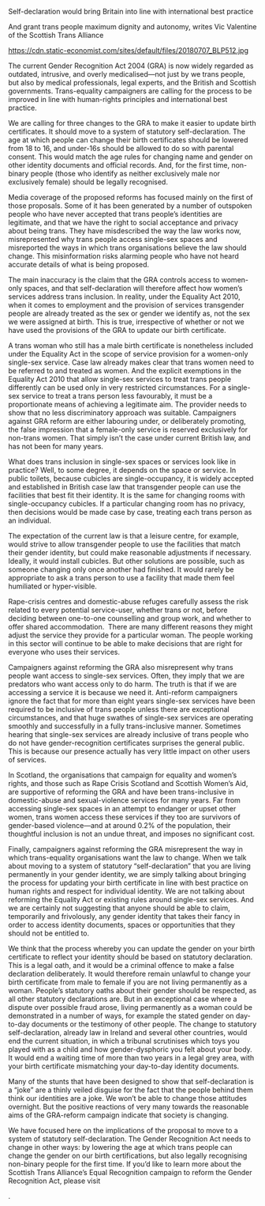 Self-declaration would bring Britain into line with international best practice

And grant trans people maximum dignity and autonomy, writes Vic Valentine of the Scottish Trans Alliance

https://cdn.static-economist.com/sites/default/files/20180707_BLP512.jpg

The current Gender Recognition Act 2004 (GRA) is now widely regarded as outdated, intrusive, and overly medicalised—not just by we trans people, but also by medical professionals, legal experts, and the British and Scottish governments. Trans-equality campaigners are calling for the process to be improved in line with human-rights principles and international best practice. 

We are calling for three changes to the GRA to make it easier to update birth certificates. It should move to a system of statutory self-declaration. The age at which people can change their birth certificates should be lowered from 18 to 16, and under-16s should be allowed to do so with parental consent. This would match the age rules for changing name and gender on other identity documents and official records. And, for the first time, non-binary people (those who identify as neither exclusively male nor exclusively female) should be legally recognised.

Media coverage of the proposed reforms has focused mainly on the first of those proposals. Some of it has been generated by a number of outspoken people who have never accepted that trans people’s identities are legitimate, and that we have the right to social acceptance and privacy about being trans. They have misdescribed the way the law works now, misrepresented why trans people access single-sex spaces and misreported the ways in which trans organisations believe the law should change. This misinformation risks alarming people who have not heard accurate details of what is being proposed.

The main inaccuracy is the claim that the GRA controls access to women-only spaces, and that self-declaration will therefore affect how women’s services address trans inclusion. In reality, under the Equality Act 2010, when it comes to employment and the provision of services transgender people are already treated as the sex or gender we identify as, not the sex we were assigned at birth. This is true, irrespective of whether or not we have used the provisions of the GRA to update our birth certificate. 

A trans woman who still has a male birth certificate is nonetheless included under the Equality Act in the scope of service provision for a women-only single-sex service. Case law already makes clear that trans women need to be referred to and treated as women. And the explicit exemptions in the Equality Act 2010 that allow single-sex services to treat trans people differently can be used only in very restricted circumstances. For a single-sex service to treat a trans person less favourably, it must be a proportionate means of achieving a legitimate aim. The provider needs to show that no less discriminatory approach was suitable. Campaigners against GRA reform are either labouring under, or deliberately promoting, the false impression that a female-only service is reserved exclusively for non-trans women. That simply isn’t the case under current British law, and has not been for many years.

What does trans inclusion in single-sex spaces or services look like in practice? Well, to some degree, it depends on the space or service. In public toilets, because cubicles are single-occupancy, it is widely accepted and established in British case law that transgender people can use the facilities that best fit their identity. It is the same for changing rooms with single-occupancy cubicles. If a particular changing room has no privacy, then decisions would be made case by case, treating each trans person as an individual. 

The expectation of the current law is that a leisure centre, for example, would strive to allow transgender people to use the facilities that match their gender identity, but could make reasonable adjustments if necessary. Ideally, it would install cubicles. But other solutions are possible, such as someone changing only once another had finished. It would rarely be appropriate to ask a trans person to use a facility that made them feel humiliated or hyper-visible.  

Rape-crisis centres and domestic-abuse refuges carefully assess the risk related to every potential service-user, whether trans or not, before deciding between one-to-one counselling and group work, and whether to offer shared accommodation.  There are many different reasons they might adjust the service they provide for a particular woman. The people working in this sector will continue to be able to make decisions that are right for everyone who uses their services. 

Campaigners against reforming the GRA also misrepresent why trans people want access to single-sex services. Often, they imply that we are predators who want access only to do harm. The truth is that if we are accessing a service it is because we need it. Anti-reform campaigners ignore the fact that for more than eight years single-sex services have been required to be inclusive of trans people unless there are exceptional circumstances, and that huge swathes of single-sex services are operating smoothly and successfully in a fully trans-inclusive manner. Sometimes hearing that single-sex services are already inclusive of trans people who do not have gender-recognition certificates surprises the general public. This is because our presence actually has very little impact on other users of services. 

In Scotland, the organisations that campaign for equality and women’s rights, and those such as Rape Crisis Scotland and Scottish Women’s Aid, are supportive of reforming the GRA and have been trans-inclusive in domestic-abuse and sexual-violence services for many years. Far from accessing single-sex spaces in an attempt to endanger or upset other women, trans women access these services if they too are survivors of gender-based violence—and at around 0.2% of the population, their thoughtful inclusion is not an undue threat, and imposes no significant cost.

Finally, campaigners against reforming the GRA misrepresent the way in which trans-equality organisations want the law to change. When we talk about moving to a system of statutory “self-declaration” that you are living permanently in your gender identity, we are simply talking about bringing the process for updating your birth certificate in line with best practice on human rights and respect for individual identity. We are not talking about reforming the Equality Act or existing rules around single-sex services. And we are certainly not suggesting that anyone should be able to claim, temporarily and frivolously, any gender identity that takes their fancy in order to access identity documents, spaces or opportunities that they should not be entitled to. 

We think that the process whereby you can update the gender on your birth certificate to reflect your identity should be based on statutory declaration. This is a legal oath, and it would be a criminal offence to make a false declaration deliberately. It would therefore remain unlawful to change your birth certificate from male to female if you are not living permanently as a woman. People’s statutory oaths about their gender should be respected, as all other statutory declarations are. But in an exceptional case where a dispute over possible fraud arose, living permanently as a woman could be demonstrated in a number of ways, for example the stated gender on day-to-day documents or the testimony of other people. The change to statutory self-declaration, already law in Ireland and several other countries, would end the current situation, in which a tribunal scrutinises which toys you played with as a child and how gender-dysphoric you felt about your body. It would end a waiting time of more than two years in a legal grey area, with your birth certificate mismatching your day-to-day identity documents. 

Many of the stunts that have been designed to show that self-declaration is a “joke” are a thinly veiled disguise for the fact that the people behind them think our identities are a joke. We won’t be able to change those attitudes overnight. But the positive reactions of very many towards the reasonable aims of the GRA-reform campaign indicate that society is changing.

We have focused here on the implications of the proposal to move to a system of statutory self-declaration. The Gender Recognition Act needs to change in other ways: by lowering the age at which trans people can change the gender on our birth certifications, but also legally recognising non-binary people for the first time. If you’d like to learn more about the Scottish Trans Alliance’s Equal Recognition campaign to reform the Gender Recognition Act, please visit 

.